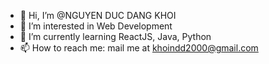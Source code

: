 - 👋 Hi, I’m @NGUYEN DUC DANG KHOI
- 👀 I’m interested in Web Development
- 🌱 I’m currently learning ReactJS, Java, Python
- 📫 How to reach me: mail me at khoindd2000@gmail.com

<!---
khoindd2000/khoindd2000 is a ✨ special ✨ repository because its `README.md` (this file) appears on your GitHub profile.
You can click the Preview link to take a look at your changes.
--->
